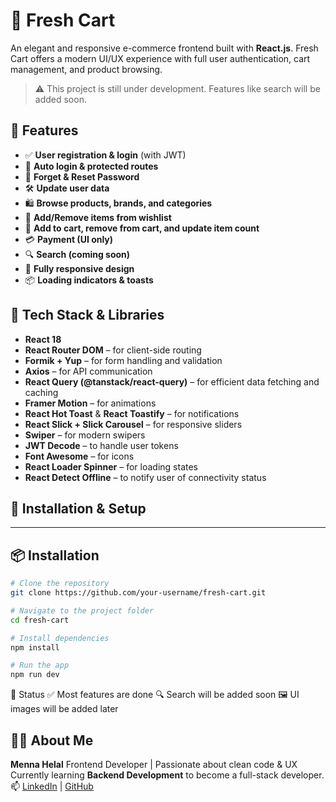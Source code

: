 # 🛒 Fresh Cart

An elegant and responsive e-commerce frontend built with **React.js**. Fresh Cart offers a modern UI/UX experience with full user authentication, cart management, and product browsing.

> ⚠️ This project is still under development. Features like search will be added soon.

## 🚀 Features

- ✅ **User registration & login** (with JWT)
- 🔄 **Auto login & protected routes**
- 🔐 **Forget & Reset Password**
- 🛠️ **Update user data**
- 🛍️ **Browse products, brands, and categories**
- 💖 **Add/Remove items from wishlist**
- 🛒 **Add to cart, remove from cart, and update item count**
- 💳 **Payment (UI only)**
- 🔍 **Search (coming soon)**
- 📱 **Fully responsive design**
- 📦 **Loading indicators & toasts**

## 🧩 Tech Stack & Libraries

- **React 18**
- **React Router DOM** – for client-side routing
- **Formik + Yup** – for form handling and validation
- **Axios** – for API communication
- **React Query (@tanstack/react-query)** – for efficient data fetching and caching
- **Framer Motion** – for animations
- **React Hot Toast** & **React Toastify** – for notifications
- **React Slick + Slick Carousel** – for responsive sliders
- **Swiper** – for modern swipers
- **JWT Decode** – to handle user tokens
- **Font Awesome** – for icons
- **React Loader Spinner** – for loading states
- **React Detect Offline** – to notify user of connectivity status


## 📂 Installation & Setup


---

## 📦 Installation

```bash
# Clone the repository
git clone https://github.com/your-username/fresh-cart.git

# Navigate to the project folder
cd fresh-cart

# Install dependencies
npm install

# Run the app
npm run dev


```


🧪 Status
✅ Most features are done
🔍 Search will be added soon
🖼️ UI images will be added later  

## 🙋‍♀️ About Me

**Menna Helal**
Frontend Developer | Passionate about clean code & UX  
Currently learning **Backend Development** to become a full-stack developer.  
📫 [LinkedIn](https://www.linkedin.com/in/menna-cheetah-fast/) | [GitHub](https://github.com/cheetah-10)

